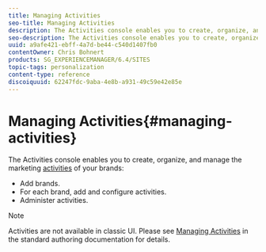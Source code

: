 ```yaml
---
title: Managing Activities
seo-title: Managing Activities
description: The Activities console enables you to create, organize, and manage the marketing activities of your brands.
seo-description: The Activities console enables you to create, organize, and manage the marketing activities of your brands.
uuid: a9afe421-ebff-4a7d-be44-c540d1407fb0
contentOwner: Chris Bohnert
products: SG_EXPERIENCEMANAGER/6.4/SITES
topic-tags: personalization
content-type: reference
discoiquuid: 62247fdc-9aba-4e8b-a931-49c59e42e85e
---
```


# Managing Activities{#managing-activities}

The Activities console enables you to create, organize, and manage the marketing [activities](../../../sites/classic-ui-authoring/using/classic-personalization.md#main-pars-title-44) of your brands:

* Add brands. 
* For each brand, add and configure activities. 
* Administer activities.

>[!NOTE]
>
>Activities are not available in classic UI. Please see [Managing Activities](../../../sites/authoring/using/activitylib.md) in the standard authoring documentation for details.

